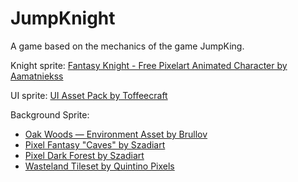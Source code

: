 # JumpKnight
A game based on the mechanics of the game JumpKing.

Knight sprite: [Fantasy Knight - Free Pixelart Animated Character by Aamatniekss](https://aamatniekss.itch.io/fantasy-knight-free-pixelart-animated-character)

UI sprite: [UI Asset Pack by Toffeecraft](https://toffeecraft.itch.io/ui-user-interface-pack-horror)

Background Sprite:
- [Oak Woods — Environment Asset by Brullov](https://brullov.itch.io/oak-woods)
- [Pixel Fantasy "Caves" by Szadiart](https://szadiart.itch.io/pixel-fantasy-caves)
- [Pixel Dark Forest by Szadiart](https://szadiart.itch.io/pixel-dark-forest)
- [Wasteland Tileset by Quintino Pixels](https://quintino-pixels.itch.io/wasteland-plataformer-tileset)
